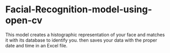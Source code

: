 # Facial-Recognition-model-using-open-cv
This model creates a histographic representation of your face and matches it with its database to identify you. then saves your data with the proper date and time in an Excel file.
